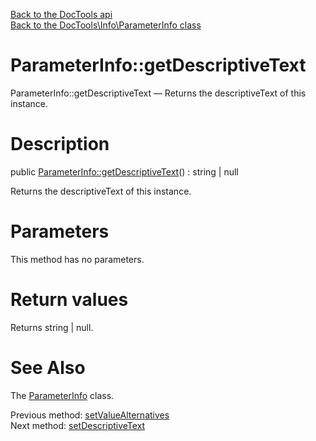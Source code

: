 [Back to the DocTools api](https://github.com/lingtalfi/DocTools/blob/master/doc/api/DocTools.md)<br>
[Back to the DocTools\Info\ParameterInfo class](https://github.com/lingtalfi/DocTools/blob/master/doc/api/DocTools/Info/ParameterInfo.md)


ParameterInfo::getDescriptiveText
================



ParameterInfo::getDescriptiveText — Returns the descriptiveText of this instance.




Description
================


public [ParameterInfo::getDescriptiveText](https://github.com/lingtalfi/DocTools/blob/master/doc/api/DocTools/Info/ParameterInfo/getDescriptiveText.md)() : string | null




Returns the descriptiveText of this instance.




Parameters
================

This method has no parameters.


Return values
================

Returns string | null.







See Also
================

The [ParameterInfo](https://github.com/lingtalfi/DocTools/blob/master/doc/api/DocTools/Info/ParameterInfo.md) class.

Previous method: [setValueAlternatives](https://github.com/lingtalfi/DocTools/blob/master/doc/api/DocTools/Info/ParameterInfo/setValueAlternatives.md)<br>Next method: [setDescriptiveText](https://github.com/lingtalfi/DocTools/blob/master/doc/api/DocTools/Info/ParameterInfo/setDescriptiveText.md)<br>

